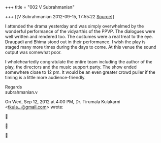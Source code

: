 +++
title = "002 V Subrahmanian"

+++
[[V Subrahmanian	2012-09-15, 17:55:22 [Source](https://groups.google.com/g/bvparishat/c/29oBKbi21yg)]]



I attended the drama yesterday and was simply overwhelmed by the wonderful performance of the vidyarthis of the PPVP. The dialogues were well written and rendered too. The costumes were a real treat to the eye. Draupadi and Bhima stood out in their performance. I wish the play is staged many more times during the days to come. At this venue the sound output was somewhat poor.  
  
I wholeheartedly congratulate the entire team including the author of the play, the directors and the music support party. The show ended somewhere close to 12 pm. It would be an even greater crowd puller if the timing is a little more audience-friendly.   
  
Regards  
subrahmanian.v  
  

On Wed, Sep 12, 2012 at 4:00 PM, Dr. Tirumala Kulakarni \<[tkula...@gmail.com]()\> wrote:  







